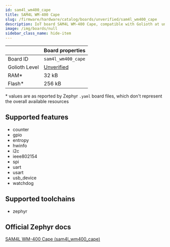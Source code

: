 ```yaml
---
id: sam4l_wm400_cape
title: SAM4L WM-400 Cape
slug: /firmware/hardware/catalog/boards/unverified/sam4l_wm400_cape
description: IoT board SAM4L WM-400 Cape, compatible with Golioth at unverified level.
image: /img/boards/null
sidebar_class_name: hide-item
---
```


[//]: # (This is an auto-generated file, do not edit! Changes to it will be lost upon re-generation)



|                | Board properties     |
| -------------  | -------------------- |
| Board ID       | `sam4l_wm400_cape` |
| Golioth Level  | [Unverified](/firmware/hardware#unverified-boards) |
| RAM*           | 32 kB |
| Flash*         | 256 kB |

\* values are as reported by Zephyr `.yaml` board files, which don't represent the overall available resources



## Supported features

* counter
* gpio
* entropy
* hwinfo
* i2c
* ieee802154
* spi
* uart
* usart
* usb_device
* watchdog

## Supported toolchains

* zephyr

## Official Zephyr docs

[SAM4L WM-400 Cape (sam4l_wm400_cape)](https://docs.zephyrproject.org/latest/boards/peregrine/sam4l_wm400_cape/doc/index.html)
